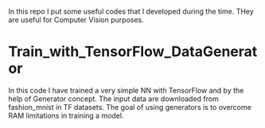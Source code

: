
In this repo I put some useful codes that I developed during the time. THey are useful for Computer Vision purposes.

# Train_with_TensorFlow_DataGenerator
In this code I have trained a very simple NN with TensorFlow and by the help of Generator concept. 
The input data are downloaded from fashion_mnist in TF datasets.
The goal of using generators is to overcome RAM limitations in training a model.

